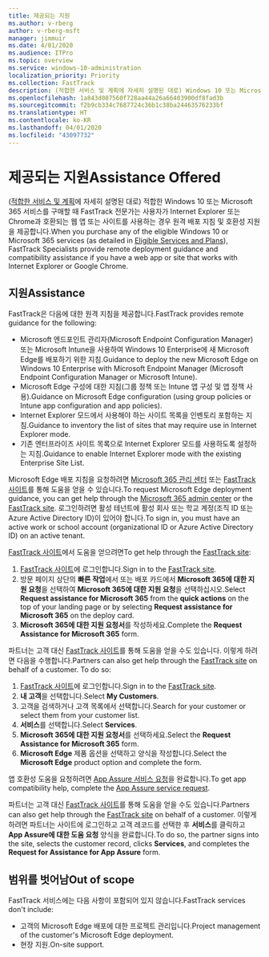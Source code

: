```yaml
---
title: 제공되는 지원
ms.author: v-rberg
author: v-rberg-msft
manager: jimmuir
ms.date: 4/01/2020
ms.audience: ITPro
ms.topic: overview
ms.service: windows-10-administration
localization_priority: Priority
ms.collection: FastTrack
description: (적합한 서비스 및 계획에 자세히 설명된 대로) Windows 10 또는 Microsoft 365 서비스를 구매할 때 FastTrack 전문가는 사용자가 Internet Explorer 또는 Chrome과 호환되는 웹 앱 또는 사이트를 사용하는 경우 원격 배포 지침 및 호환성 지원을 제공합니다.
ms.openlocfilehash: 1a843d087560f728aa44a26a66403900df8fad3b
ms.sourcegitcommit: f2b9cb334c7687724c36b1c38ba24463576233bf
ms.translationtype: HT
ms.contentlocale: ko-KR
ms.lasthandoff: 04/01/2020
ms.locfileid: "43097732"
---
```

# <a name="assistance-offered"></a><span data-ttu-id="75e21-103">제공되는 지원</span><span class="sxs-lookup"><span data-stu-id="75e21-103">Assistance Offered</span></span>

<span data-ttu-id="75e21-104">([적합한 서비스 및 계획](M365-eligible-services-and-plans.md)에 자세히 설명된 대로) 적합한 Windows 10 또는 Microsoft 365 서비스를 구매할 때 FastTrack 전문가는 사용자가 Internet Explorer 또는 Chrome과 호환되는 웹 앱 또는 사이트를 사용하는 경우 원격 배포 지침 및 호환성 지원을 제공합니다.</span><span class="sxs-lookup"><span data-stu-id="75e21-104">When you purchase any of the eligible Windows 10 or Microsoft 365 services (as detailed in [Eligible Services and Plans](M365-eligible-services-and-plans.md)), FastTrack Specialists provide remote deployment guidance and compatibility assistance if you have a web app or site that works with Internet Explorer or Google Chrome.</span></span> 

## <a name="assistance"></a><span data-ttu-id="75e21-105">지원</span><span class="sxs-lookup"><span data-stu-id="75e21-105">Assistance</span></span>

<span data-ttu-id="75e21-106">FastTrack은 다음에 대한 원격 지침을 제공합니다.</span><span class="sxs-lookup"><span data-stu-id="75e21-106">FastTrack provides remote guidance for the following:</span></span>
- <span data-ttu-id="75e21-107">Microsoft 엔드포인트 관리자(Microsoft Endpoint Configuration Manager) 또는 Microsoft Intune을 사용하여 Windows 10 Enterprise에 새 Microsoft Edge를 배포하기 위한 지침.</span><span class="sxs-lookup"><span data-stu-id="75e21-107">Guidance to deploy the new Microsoft Edge on Windows 10 Enterprise with Microsoft Endpoint Manager (Microsoft Endpoint Configuration Manager or Microsoft Intune).</span></span>
- <span data-ttu-id="75e21-108">Microsoft Edge 구성에 대한 지침(그룹 정책 또는 Intune 앱 구성 및 앱 정책 사용).</span><span class="sxs-lookup"><span data-stu-id="75e21-108">Guidance on Microsoft Edge configuration (using group policies or Intune app configuration and app policies).</span></span>
- <span data-ttu-id="75e21-109">Internet Explorer 모드에서 사용해야 하는 사이트 목록을 인벤토리 포함하는 지침.</span><span class="sxs-lookup"><span data-stu-id="75e21-109">Guidance to inventory the list of sites that may require use in Internet Explorer mode.</span></span>
- <span data-ttu-id="75e21-110">기존 엔터프라이즈 사이트 목록으로 Internet Explorer 모드를 사용하도록 설정하는 지침.</span><span class="sxs-lookup"><span data-stu-id="75e21-110">Guidance to enable Internet Explorer mode with the existing Enterprise Site List.</span></span>

<span data-ttu-id="75e21-111">Microsoft Edge 배포 지침을 요청하려면 [Microsoft 365 관리 센터](https://go.microsoft.com/fwlink/?linkid=2032704) 또는 [FastTrack 사이트](https://go.microsoft.com/fwlink/?linkid=780698)를 통해 도움을 얻을 수 있습니다.</span><span class="sxs-lookup"><span data-stu-id="75e21-111">To request Microsoft Edge deployment guidance, you can get help through the [Microsoft 365 admin center](https://go.microsoft.com/fwlink/?linkid=2032704) or the [FastTrack site](https://go.microsoft.com/fwlink/?linkid=780698).</span></span> <span data-ttu-id="75e21-112">로그인하려면 활성 테넌트에 활성 회사 또는 학교 계정(조직 ID 또는 Azure Active Directory ID)이 있어야 합니다.</span><span class="sxs-lookup"><span data-stu-id="75e21-112">To sign in, you must have an active work or school account (organizational ID or Azure Active Directory ID) on an active tenant.</span></span> 

<span data-ttu-id="75e21-113">[FastTrack 사이트](https://go.microsoft.com/fwlink/?linkid=780698)에서 도움을 얻으려면</span><span class="sxs-lookup"><span data-stu-id="75e21-113">To get help through the [FastTrack site](https://go.microsoft.com/fwlink/?linkid=780698):</span></span> 
1.    <span data-ttu-id="75e21-114">[FastTrack 사이트](https://go.microsoft.com/fwlink/?linkid=780698)에 로그인합니다.</span><span class="sxs-lookup"><span data-stu-id="75e21-114">Sign in to the [FastTrack site](https://go.microsoft.com/fwlink/?linkid=780698).</span></span> 
2.    <span data-ttu-id="75e21-115">방문 페이지 상단의 **빠른 작업**에서 또는 배포 카드에서 **Microsoft 365에 대한 지원 요청**을 선택하여 **Microsoft 365에 대한 지원 요청**을 선택하십시오.</span><span class="sxs-lookup"><span data-stu-id="75e21-115">Select **Request assistance for Microsoft 365** from the **quick actions** on the top of your landing page or by selecting **Request assistance for Microsoft 365** on the deploy card.</span></span>
3.    <span data-ttu-id="75e21-116">**Microsoft 365에 대한 지원 요청서**를 작성하세요.</span><span class="sxs-lookup"><span data-stu-id="75e21-116">Complete the **Request Assistance for Microsoft 365** form.</span></span>
  
<span data-ttu-id="75e21-p102">파트너는 고객 대신 [FastTrack 사이트](https://go.microsoft.com/fwlink/?linkid=780698)를 통해 도움을 얻을 수도 있습니다. 이렇게 하려면 다음을 수행합니다.</span><span class="sxs-lookup"><span data-stu-id="75e21-p102">Partners can also get help through the [FastTrack site](https://go.microsoft.com/fwlink/?linkid=780698) on behalf of a customer. To do so:</span></span>
1.    <span data-ttu-id="75e21-119">[FastTrack 사이트](https://go.microsoft.com/fwlink/?linkid=780698)에 로그인합니다.</span><span class="sxs-lookup"><span data-stu-id="75e21-119">Sign in to the [FastTrack site](https://go.microsoft.com/fwlink/?linkid=780698).</span></span> 
2.    <span data-ttu-id="75e21-120">**내 고객**을 선택합니다.</span><span class="sxs-lookup"><span data-stu-id="75e21-120">Select **My Customers**.</span></span>
3.    <span data-ttu-id="75e21-121">고객을 검색하거나 고객 목록에서 선택합니다.</span><span class="sxs-lookup"><span data-stu-id="75e21-121">Search for your customer or select them from your customer list.</span></span>
4.    <span data-ttu-id="75e21-122">**서비스**를 선택합니다.</span><span class="sxs-lookup"><span data-stu-id="75e21-122">Select **Services**.</span></span>
5.    <span data-ttu-id="75e21-123">**Microsoft 365에 대한 지원 요청서**를 선택하세요.</span><span class="sxs-lookup"><span data-stu-id="75e21-123">Select the **Request Assistance for Microsoft 365** form.</span></span>
6.    <span data-ttu-id="75e21-124">**Microsoft Edge** 제품 옵션을 선택하고 양식을 작성합니다.</span><span class="sxs-lookup"><span data-stu-id="75e21-124">Select the **Microsoft Edge** product option and complete the form.</span></span>
 
<span data-ttu-id="75e21-125">앱 호환성 도움을 요청하려면 [App Assure 서비스 요청](https://go.microsoft.com/fwlink/?linkid=2022721)을 완료합니다.</span><span class="sxs-lookup"><span data-stu-id="75e21-125">To get app compatibility help, complete the [App Assure service request](https://go.microsoft.com/fwlink/?linkid=2022721).</span></span>

<span data-ttu-id="75e21-126">파트너는 고객 대신 [FastTrack 사이트](https://go.microsoft.com/fwlink/?linkid=780698)를 통해 도움을 얻을 수도 있습니다.</span><span class="sxs-lookup"><span data-stu-id="75e21-126">Partners can also get help through the [FastTrack site](https://go.microsoft.com/fwlink/?linkid=780698) on behalf of a customer.</span></span> <span data-ttu-id="75e21-127">이렇게 하려면 파트너는 사이트에 로그인하고 고객 레코드를 선택한 후 **서비스**를 클릭하고 **App Assure에 대한 도움 요청** 양식을 완료합니다.</span><span class="sxs-lookup"><span data-stu-id="75e21-127">To do so, the partner signs into the site, selects the customer record, clicks **Services**, and completes the **Request for Assistance for App Assure** form.</span></span>

## <a name="out-of-scope"></a><span data-ttu-id="75e21-128">범위를 벗어남</span><span class="sxs-lookup"><span data-stu-id="75e21-128">Out of scope</span></span>

<span data-ttu-id="75e21-129">FastTrack 서비스에는 다음 사항이 포함되어 있지 않습니다.</span><span class="sxs-lookup"><span data-stu-id="75e21-129">FastTrack services don't include:</span></span>
- <span data-ttu-id="75e21-130">고객의 Microsoft Edge 배포에 대한 프로젝트 관리입니다.</span><span class="sxs-lookup"><span data-stu-id="75e21-130">Project management of the customer's Microsoft Edge deployment.</span></span>
- <span data-ttu-id="75e21-131">현장 지원.</span><span class="sxs-lookup"><span data-stu-id="75e21-131">On-site support.</span></span>

